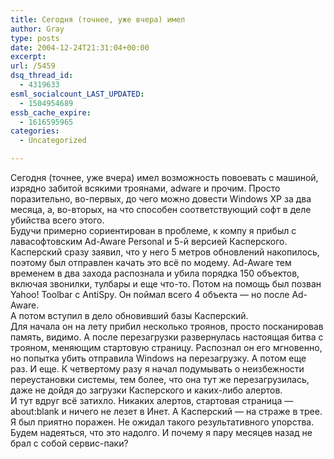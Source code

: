 ```yaml
---
title: Сегодня (точнее, уже вчера) имел
author: Gray
type: posts
date: 2004-12-24T21:31:04+00:00
excerpt:
url: /5459
dsq_thread_id:
  - 4319633
esml_socialcount_LAST_UPDATED:
  - 1504954689
essb_cache_expire:
  - 1616595965
categories:
  - Uncategorized

---
```








Сегодня (точнее, уже вчера) имел возможность повоевать с машиной, изрядно забитой всякими троянами, adware и прочим. Просто поразительно, во-первых, до чего можно довести Windows XP за два месяца, а, во-вторых, на что способен соответствующий софт в деле убийства всего этого.  
Будучи примерно сориентирован в проблеме, к компу я прибыл с лавасофтовским Ad-Aware Personal и 5-й версией Касперского. Касперский сразу заявил, что у него 5 метров обновлений накопилось, поэтому был отправлен качать это всё по модему. Ad-Aware тем временем в два захода распознала и убила порядка 150 объектов, включая звонилки, тулбары и еще что-то. Потом на помощь был позван Yahoo! Toolbar с AntiSpy. Он поймал всего 4 объекта &#8212; но после Ad-Aware.  
А потом вступил в дело обновивший базы Касперский.  
Для начала он на лету прибил несколько троянов, просто посканировав память, видимо. А после перезагрузки развернулась настоящая битва с трояном, меняющим стартовую страницу. Распознал он его мгновенно, но попытка убить отправила Windows на перезагрузку. А потом еще раз. И еще. К четвертому разу я начал подумывать о неизбежности переустановки системы, тем более, что она тут же перезагрузилась, даже не дойдя до загрузки Касперского и каких-либо алертов.  
И тут вдруг всё затихло. Никаких алертов, стартовая страница &#8212; about:blank и ничего не лезет в Инет. А Касперский &#8212; на страже в трее.  
Я был приятно поражен. Не ожидал такого результативного упорства.  
Будем надеяться, что это надолго. И почему я пару месяцев назад не брал с собой сервис-паки?